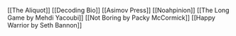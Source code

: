 [[The Aliquot]]
[[Decoding Bio]]
[[Asimov Press]]
[[Noahpinion]]
[[The Long Game by Mehdi Yacoubi]]
[[Not Boring by Packy McCormick]]
[[Happy Warrior by Seth Bannon]]